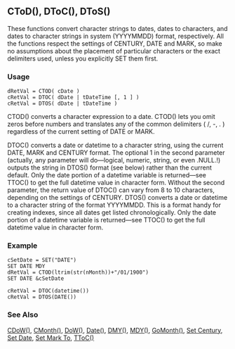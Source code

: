 ## CToD(), DToC(), DToS()

These functions convert character strings to dates, dates to characters, and dates to character strings in system (YYYYMMDD) format, respectively. All the functions respect the settings of CENTURY, DATE and MARK, so make no assumptions about the placement of particular characters or the exact delimiters used, unless you explicitly SET them first.

### Usage

```foxpro
dRetVal = CTOD( cDate )
cRetVal = DTOC( dDate | tDateTime [, 1 ] )
cRetVal = DTOS( dDate | tDateTime )
```

CTOD() converts a character expression to a date. CTOD() lets you omit zeros before numbers and translates any of the common delimiters ( /, -, . ) regardless of the current setting of DATE or MARK.

DTOC() converts a date or datetime to a character string, using the current DATE, MARK and CENTURY format. The optional 1 in the second parameter (actually, any parameter will do&mdash;logical, numeric, string, or even .NULL.!) outputs the string in DTOS() format (see below) rather than the current default. Only the date portion of a datetime variable is returned&mdash;see TTOC() to get the full datetime value in character form. Without the second parameter, the return value of DTOC() can vary from 8 to 10 characters, depending on the settings of CENTURY. DTOS() converts a date or datetime to a character string of the format YYYYMMDD. This is a format handy for creating indexes, since all dates get listed chronologically. Only the date portion of a datetime variable is returned&mdash;see TTOC() to get the full datetime value in character form.

### Example

```foxpro
cSetDate = SET("DATE")
SET DATE MDY
dRetVal = CTOD(ltrim(str(nMonth))+"/01/1900")
SET DATE &cSetDate

cRetVal = DTOC(datetime())
cRetVal = DTOS(DATE())
```
### See Also

[CDoW()](s4g030.md), [CMonth()](s4g030.md), [DoW()](s4g288.md), [Date()](s4g031.md), [DMY()](s4g032.md), [MDY()](s4g032.md), [GoMonth()](s4g033.md), [Set Century](s4g035.md), [Set Date](s4g035.md), [Set Mark To](s4g035.md), [TToC()](s4g278.md)
